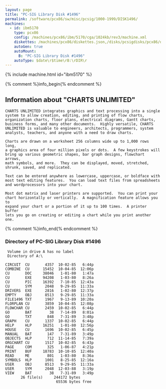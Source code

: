 ```yaml
---
layout: page
title: "PC-SIG Library Disk #1496"
permalink: /software/pcx86/sw/misc/pcsig/1000-1999/DISK1496/
machines:
  - id: ibm5170
    type: pcx86
    config: /machines/pcx86/ibm/5170/cga/1024kb/rev3/machine.xml
    diskettes: /machines/pcx86/diskettes.json,/disks/pcsigdisks/pcx86/diskettes.json
    autoGen: true
    autoMount:
      B: "PC-SIG Library Disk #1496"
    autoType: $date\r$time\rB:\rDIR\r
---
```


{% include machine.html id="ibm5170" %}

{% comment %}info_begin{% endcomment %}

## Information about "CHARTS UNLIMITED"

    CHARTS UNLIMITED integrates graphics and text processing into a single
    system to allow creation, editing, and printing of flow charts,
    organization charts, floor plans, electrical diagrams, Gantt charts,
    business forms, and many other documents.  Highly versatile, CHARTS
    UNLIMITED is valuable to engineers, architects, programmers, system
    analysts, teachers, and anyone with a need to draw charts.
    
    Charts are drawn on a worksheet 256 columns wide up to 1,000 rows long,
    a graphics area of four million pixels or dots.  A few keystrokes will
    bring up various geometric shapes, bar graph designs, flowchart arrows,
    math symbols, and more.  They can be displayed, moved, stretched,
    shrunk, saved, and replicated.
    
    Text can be entered anywhere as lowercase, uppercase, or boldface with
    most text editing features.  You can load text files from spreadsheets
    and wordprocessors into your chart.
    
    Most dot matrix and laser printers are supported.  You can print your
    chart horizontally or vertically.  A magnification feature allows you to
    expand your chart or a portion of it up to 100 times.  A printer buffer
    lets you go on creating or editing a chart while you print another one.
{% comment %}info_end{% endcomment %}


### Directory of PC-SIG Library Disk #1496

     Volume in drive A has no label
     Directory of A:\

    CIRCUIT  CU       4357  10-02-85   6:44p
    COMBINE  CU      15452  10-04-85  12:06p
    CU       DOC     38046   1-01-80   1:47a
    CU       EXE     94208   1-03-80   8:26a
    CU       PIC     16392   7-10-85  12:43a
    CU       SYM      2048   9-29-85  11:33a
    DRIVERS  EXE      2816   1-02-80  12:37p
    EMPTY    OBJ      8513   9-29-85  11:33a
    FILE1496 TXT      1967   9-13-89  10:20a
    FLORPLAN CU       3859  10-04-85  12:08p
    FLOWCHAR CU       2459  10-02-85   6:44p
    GO       BAT        38   7-14-89   8:01a
    GO       TXT       848   7-31-89   3:48p
    GRAPH    CU       1337  10-02-85   6:44p
    HELP     HLP     16251   1-01-80  12:56p
    HOUSE    CU       1696  10-02-85   6:45p
    MANUAL   BAT       147   7-31-89   3:49p
    OBJECTS  HLP       712  11-14-85   7:39a
    ORGCHART CU       1517  10-02-85   6:43p
    PAGE     COM       325   1-06-87   4:21p
    PRINT    BUF     18783  10-10-85  12:40a
    READ     ME        801   1-03-80   8:36a
    SYMBOLS  HLP      1001   8-25-85  12:16a
    USER     OBJ      8513   9-29-85  11:33a
    USER     SYM      2048  12-03-88   3:19p
    VIEW     BAT        38   7-31-89   3:49p
           26 file(s)     244172 bytes
                           65536 bytes free
